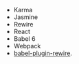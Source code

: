 - Karma
- Jasmine
- Rewire
- React
- Babel 6
- Webpack
- [babel-plugin-rewire](https://github.com/speedskater/babel-plugin-rewire). 
